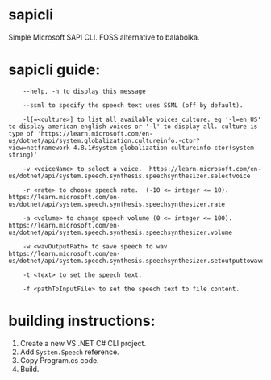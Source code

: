 # sapicli
Simple Microsoft SAPI CLI. 
FOSS alternative to balabolka.

# sapicli guide:

        --help, -h to display this message

        --ssml to specify the speech text uses SSML (off by default).
        
        -l[=<culture>] to list all available voices culture. eg '-l=en_US' to display american english voices or '-l' to display all. culture is type of 'https://learn.microsoft.com/en-us/dotnet/api/system.globalization.cultureinfo.-ctor?view=netframework-4.8.1#system-globalization-cultureinfo-ctor(system-string)'

        -v <voiceName> to select a voice.  https://learn.microsoft.com/en-us/dotnet/api/system.speech.synthesis.speechsynthesizer.selectvoice

        -r <rate> to choose speech rate.  (-10 <= integer <= 10).  https://learn.microsoft.com/en-us/dotnet/api/system.speech.synthesis.speechsynthesizer.rate

        -a <volume> to change speech volume (0 <= integer <= 100). https://learn.microsoft.com/en-us/dotnet/api/system.speech.synthesis.speechsynthesizer.volume

        -w <wavOutputPath> to save speech to wav. https://learn.microsoft.com/en-us/dotnet/api/system.speech.synthesis.speechsynthesizer.setoutputtowavefile

        -t <text> to set the speech text.

        -f <pathToInputFile> to set the speech text to file content.

# building instructions:
  1. Create a new VS .NET C# CLI project.
  2. Add `System.Speech` reference.
  3. Copy Program.cs code.
  4. Build.
